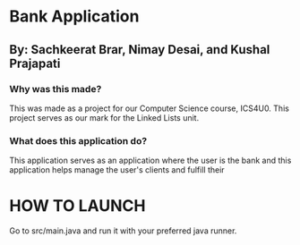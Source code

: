 ﻿# Bank Application
## By: Sachkeerat Brar, Nimay Desai, and Kushal Prajapati

### Why was this made?
This was made as a project for our Computer Science course, ICS4U0.
This project serves as our mark for the Linked Lists unit.

### What does this application do?
This application serves as an application where the user is the bank and this application helps manage the user's clients and fulfill their 


# HOW TO LAUNCH
Go to src/main.java and run it with your preferred java runner.
